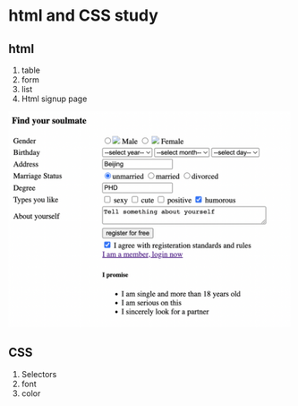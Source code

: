 # html and CSS study 

## html
1. table
2. form
3. list
4. Html signup page

![signup final html view](./pictures/signup.png)

## CSS
1. Selectors
2. font
3. color